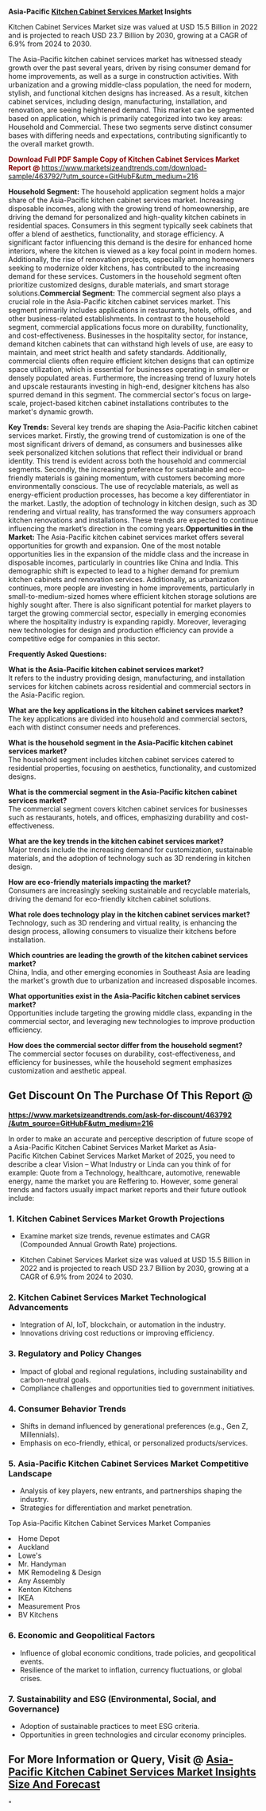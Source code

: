 <p><strong>Asia-Pacific&nbsp;<a href=""https://www.marketsizeandtrends.com/download-sample/463792/&amp;utm_source=GitHubF&amp;utm_medium=216"">Kitchen Cabinet Services Market</a> Insights</strong></p><p>Kitchen Cabinet Services Market size was valued at USD 15.5 Billion in 2022 and is projected to reach USD 23.7 Billion by 2030, growing at a CAGR of 6.9% from 2024 to 2030.</p><p><p>The Asia-Pacific kitchen cabinet services market has witnessed steady growth over the past several years, driven by rising consumer demand for home improvements, as well as a surge in construction activities. With urbanization and a growing middle-class population, the need for modern, stylish, and functional kitchen designs has increased. As a result, kitchen cabinet services, including design, manufacturing, installation, and renovation, are seeing heightened demand. This market can be segmented based on application, which is primarily categorized into two key areas: Household and Commercial. These two segments serve distinct consumer bases with differing needs and expectations, contributing significantly to the overall market growth. <p><strong><span style="color: #800000;">Download Full PDF Sample Copy of Kitchen Cabinet Services Market Report @</span>&nbsp;</strong><a href="https://www.marketsizeandtrends.com/download-sample/463792/?utm_source=GitHubF&amp;utm_medium=216" target="_blank">https://www.marketsizeandtrends.com/download-sample/463792/?utm_source=GitHubF&amp;utm_medium=216</a></p></p><p><b>Household Segment:</b> The household application segment holds a major share of the Asia-Pacific kitchen cabinet services market. Increasing disposable incomes, along with the growing trend of homeownership, are driving the demand for personalized and high-quality kitchen cabinets in residential spaces. Consumers in this segment typically seek cabinets that offer a blend of aesthetics, functionality, and storage efficiency. A significant factor influencing this demand is the desire for enhanced home interiors, where the kitchen is viewed as a key focal point in modern homes. Additionally, the rise of renovation projects, especially among homeowners seeking to modernize older kitchens, has contributed to the increasing demand for these services. Customers in the household segment often prioritize customized designs, durable materials, and smart storage solutions.<b>Commercial Segment:</b> The commercial segment also plays a crucial role in the Asia-Pacific kitchen cabinet services market. This segment primarily includes applications in restaurants, hotels, offices, and other business-related establishments. In contrast to the household segment, commercial applications focus more on durability, functionality, and cost-effectiveness. Businesses in the hospitality sector, for instance, demand kitchen cabinets that can withstand high levels of use, are easy to maintain, and meet strict health and safety standards. Additionally, commercial clients often require efficient kitchen designs that can optimize space utilization, which is essential for businesses operating in smaller or densely populated areas. Furthermore, the increasing trend of luxury hotels and upscale restaurants investing in high-end, designer kitchens has also spurred demand in this segment. The commercial sector's focus on large-scale, project-based kitchen cabinet installations contributes to the market's dynamic growth.<p><b>Key Trends:</b> Several key trends are shaping the Asia-Pacific kitchen cabinet services market. Firstly, the growing trend of customization is one of the most significant drivers of demand, as consumers and businesses alike seek personalized kitchen solutions that reflect their individual or brand identity. This trend is evident across both the household and commercial segments. Secondly, the increasing preference for sustainable and eco-friendly materials is gaining momentum, with customers becoming more environmentally conscious. The use of recyclable materials, as well as energy-efficient production processes, has become a key differentiator in the market. Lastly, the adoption of technology in kitchen design, such as 3D rendering and virtual reality, has transformed the way consumers approach kitchen renovations and installations. These trends are expected to continue influencing the market’s direction in the coming years.<b>Opportunities in the Market:</b> The Asia-Pacific kitchen cabinet services market offers several opportunities for growth and expansion. One of the most notable opportunities lies in the expansion of the middle class and the increase in disposable incomes, particularly in countries like China and India. This demographic shift is expected to lead to a higher demand for premium kitchen cabinets and renovation services. Additionally, as urbanization continues, more people are investing in home improvements, particularly in small-to-medium-sized homes where efficient kitchen storage solutions are highly sought after. There is also significant potential for market players to target the growing commercial sector, especially in emerging economies where the hospitality industry is expanding rapidly. Moreover, leveraging new technologies for design and production efficiency can provide a competitive edge for companies in this sector. <p><b>Frequently Asked Questions:</b></p><p><b>What is the Asia-Pacific kitchen cabinet services market?</b><br> It refers to the industry providing design, manufacturing, and installation services for kitchen cabinets across residential and commercial sectors in the Asia-Pacific region.</p><p><b>What are the key applications in the kitchen cabinet services market?</b><br> The key applications are divided into household and commercial sectors, each with distinct consumer needs and preferences.</p><p><b>What is the household segment in the Asia-Pacific kitchen cabinet services market?</b><br> The household segment includes kitchen cabinet services catered to residential properties, focusing on aesthetics, functionality, and customized designs.</p><p><b>What is the commercial segment in the Asia-Pacific kitchen cabinet services market?</b><br> The commercial segment covers kitchen cabinet services for businesses such as restaurants, hotels, and offices, emphasizing durability and cost-effectiveness.</p><p><b>What are the key trends in the kitchen cabinet services market?</b><br> Major trends include the increasing demand for customization, sustainable materials, and the adoption of technology such as 3D rendering in kitchen design.</p><p><b>How are eco-friendly materials impacting the market?</b><br> Consumers are increasingly seeking sustainable and recyclable materials, driving the demand for eco-friendly kitchen cabinet solutions.</p><p><b>What role does technology play in the kitchen cabinet services market?</b><br> Technology, such as 3D rendering and virtual reality, is enhancing the design process, allowing consumers to visualize their kitchens before installation.</p><p><b>Which countries are leading the growth of the kitchen cabinet services market?</b><br> China, India, and other emerging economies in Southeast Asia are leading the market's growth due to urbanization and increased disposable incomes.</p><p><b>What opportunities exist in the Asia-Pacific kitchen cabinet services market?</b><br> Opportunities include targeting the growing middle class, expanding in the commercial sector, and leveraging new technologies to improve production efficiency.</p><p><b>How does the commercial sector differ from the household segment?</b><br> The commercial sector focuses on durability, cost-effectiveness, and efficiency for businesses, while the household segment emphasizes customization and aesthetic appeal.</p></p><h2><strong>Get Discount On The Purchase Of This Report @&nbsp;</strong></h2><p><strong><a href=""https://www.marketsizeandtrends.com/ask-for-discount/463792/&amp;utm_source=GitHubF&amp;utm_medium=216"" target=""_blank"">https://www.marketsizeandtrends.com/ask-for-discount/463792<br />/&amp;utm_source=GitHubF&amp;utm_medium=216</a></strong></p><p>In order to make an accurate and perceptive description of future scope of a Asia-Pacific&nbsp;Kitchen Cabinet Services Market Market as Asia-Pacific&nbsp;Kitchen Cabinet Services Market Market of 2025, you need to describe a clear Vision &ndash; What Industry or Linda can you think of for example: Quote from a Technology, healthcare, automotive, renewable energy, name the market you are Reffering to. However, some general trends and factors usually impact market reports and their future outlook include:</p><h3>1.&nbsp;<strong>Kitchen Cabinet Services Market Growth Projections</strong></h3><ul><li>Examine market size trends, revenue estimates and CAGR (Compounded Annual Growth Rate) projections.</li><li><p>Kitchen Cabinet Services Market size was valued at USD 15.5 Billion in 2022 and is projected to reach USD 23.7 Billion by 2030, growing at a CAGR of 6.9% from 2024 to 2030.</p></li></ul><h3>2.&nbsp;<strong>Kitchen Cabinet Services Market Technological Advancements</strong></h3><ul><li>Integration of AI, IoT, blockchain, or automation in the industry.</li><li>Innovations driving cost reductions or improving efficiency.</li></ul><h3>3.&nbsp;<strong>Regulatory and Policy Changes</strong></h3><ul><li>Impact of global and regional regulations, including sustainability and carbon-neutral goals.</li><li>Compliance challenges and opportunities tied to government initiatives.</li></ul><h3>4.&nbsp;<strong>Consumer Behavior Trends</strong></h3><ul><li>Shifts in demand influenced by generational preferences (e.g., Gen Z, Millennials).</li><li>Emphasis on eco-friendly, ethical, or personalized products/services.</li></ul><h3>5.&nbsp;<strong>Asia-Pacific Kitchen Cabinet Services Market Competitive Landscape</strong></h3><ul><li>Analysis of key players, new entrants, and partnerships shaping the industry.</li><li>Strategies for differentiation and market penetration.</li></ul><p data-pm-slice=""1 1 []"">Top Asia-Pacific Kitchen Cabinet Services Market Companies</p><div data-test-id=""""><p><li>Home Depot</li><li> Auckland</li><li> Lowe's</li><li> Mr. Handyman</li><li> MK Remodeling & Design</li><li> Any Assembly</li><li> Kenton Kitchens</li><li> IKEA</li><li> Measurement Pros</li><li> BV Kitchens</li></p></div><h3>6.&nbsp;<strong>Economic and Geopolitical Factors</strong></h3><ul><li>Influence of global economic conditions, trade policies, and geopolitical events.</li><li>Resilience of the market to inflation, currency fluctuations, or global crises.</li></ul><h3>7.&nbsp;<strong>Sustainability and ESG (Environmental, Social, and Governance)</strong></h3><ul><li>Adoption of sustainable practices to meet ESG criteria.</li><li>Opportunities in green technologies and circular economy principles.</li></ul><h2><strong>For More Information or Query, Visit @&nbsp;</strong><a href=""https://www.verifiedmarketreports.com/product/kitchen-cabinet-services-market/"" target=""_blank"">Asia-Pacific Kitchen Cabinet Services Market Insights Size And Forecast</a></h2>"
